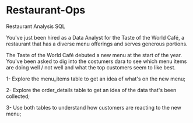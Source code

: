 # Restaurant-Ops
Restaurant Analysis SQL

You've just been hired as a Data Analyst for the Taste of the World Café, a restaurant that has a diverse menu offerings and serves generous portions. 

The Taste of the World Café debuted a new menu at the start of the year.
You've been asked to dig into the costumers dara to see which menu items are doing well / not well and what the top customers seem to like best. 

1- Explore the menu_items table to get an idea of what's on the new menu;

2- Explore the order_details table to get an idea of the data that's been collected;

3- Use both tables to understand how customers are reacting to the new menu;
